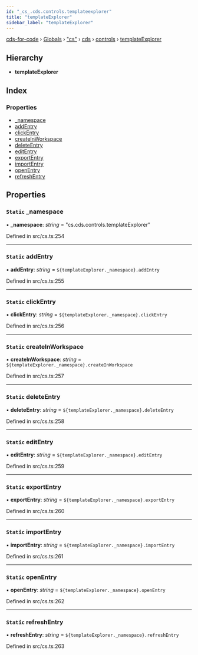 ```yaml
---
id: "_cs_.cds.controls.templateexplorer"
title: "templateExplorer"
sidebar_label: "templateExplorer"
---
```


[cds-for-code](../index.md) › [Globals](../globals.md) › ["cs"](../modules/_cs_.md) › [cds](../modules/_cs_.cds.md) › [controls](../modules/_cs_.cds.controls.md) › [templateExplorer](_cs_.cds.controls.templateexplorer.md)

## Hierarchy

* **templateExplorer**

## Index

### Properties

* [_namespace](_cs_.cds.controls.templateexplorer.md#static-_namespace)
* [addEntry](_cs_.cds.controls.templateexplorer.md#static-addentry)
* [clickEntry](_cs_.cds.controls.templateexplorer.md#static-clickentry)
* [createInWorkspace](_cs_.cds.controls.templateexplorer.md#static-createinworkspace)
* [deleteEntry](_cs_.cds.controls.templateexplorer.md#static-deleteentry)
* [editEntry](_cs_.cds.controls.templateexplorer.md#static-editentry)
* [exportEntry](_cs_.cds.controls.templateexplorer.md#static-exportentry)
* [importEntry](_cs_.cds.controls.templateexplorer.md#static-importentry)
* [openEntry](_cs_.cds.controls.templateexplorer.md#static-openentry)
* [refreshEntry](_cs_.cds.controls.templateexplorer.md#static-refreshentry)

## Properties

### `Static` _namespace

▪ **_namespace**: *string* = "cs.cds.controls.templateExplorer"

Defined in src/cs.ts:254

___

### `Static` addEntry

▪ **addEntry**: *string* = `${templateExplorer._namespace}.addEntry`

Defined in src/cs.ts:255

___

### `Static` clickEntry

▪ **clickEntry**: *string* = `${templateExplorer._namespace}.clickEntry`

Defined in src/cs.ts:256

___

### `Static` createInWorkspace

▪ **createInWorkspace**: *string* = `${templateExplorer._namespace}.createInWorkspace`

Defined in src/cs.ts:257

___

### `Static` deleteEntry

▪ **deleteEntry**: *string* = `${templateExplorer._namespace}.deleteEntry`

Defined in src/cs.ts:258

___

### `Static` editEntry

▪ **editEntry**: *string* = `${templateExplorer._namespace}.editEntry`

Defined in src/cs.ts:259

___

### `Static` exportEntry

▪ **exportEntry**: *string* = `${templateExplorer._namespace}.exportEntry`

Defined in src/cs.ts:260

___

### `Static` importEntry

▪ **importEntry**: *string* = `${templateExplorer._namespace}.importEntry`

Defined in src/cs.ts:261

___

### `Static` openEntry

▪ **openEntry**: *string* = `${templateExplorer._namespace}.openEntry`

Defined in src/cs.ts:262

___

### `Static` refreshEntry

▪ **refreshEntry**: *string* = `${templateExplorer._namespace}.refreshEntry`

Defined in src/cs.ts:263
